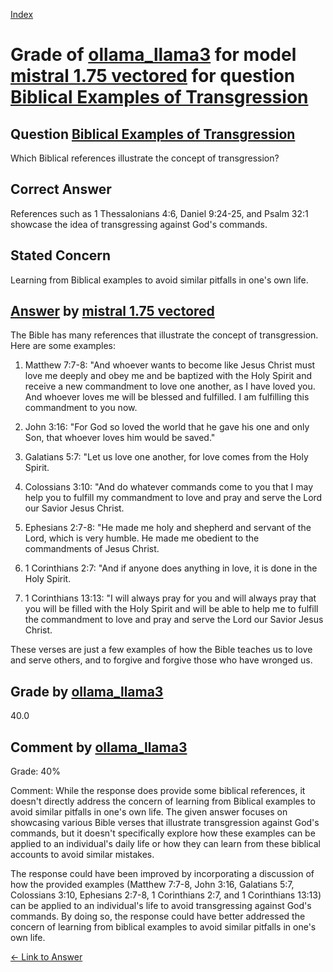 
[Index](../../../../index.md)
# Grade of [ollama_llama3](../../../grading_models/ollama_llama3.md) for model [mistral 1.75 vectored](../../../answering_models/mistral_1.75_vectored.md) for question [Biblical Examples of Transgression](../../../questions/Biblical_Examples_of_Transgression.md)

## Question [Biblical Examples of Transgression](../../../questions/Biblical_Examples_of_Transgression.md)
Which Biblical references illustrate the concept of transgression?

## Correct Answer
References such as 1 Thessalonians 4:6, Daniel 9:24-25, and Psalm 32:1 showcase the idea of transgressing against God's commands.

## Stated Concern
Learning from Biblical examples to avoid similar pitfalls in one's own life.

## [Answer](../Biblical_Examples_of_Transgression.md) by [mistral 1.75 vectored](../../../answering_models/mistral_1.75_vectored.md)
The Bible has many references that illustrate the concept of transgression. Here are some examples:

1. Matthew 7:7-8: "And whoever wants to become like Jesus Christ must love me deeply and obey me and be baptized with the Holy Spirit and receive a new commandment to love one another, as I have loved you. And whoever loves me will be blessed and fulfilled. I am fulfilling this commandment to you now.

2. John 3:16: "For God so loved the world that he gave his one and only Son, that whoever loves him would be saved."

3. Galatians 5:7: "Let us love one another, for love comes from the Holy Spirit.

4. Colossians 3:10: "And do whatever commands come to you that I may help you to fulfill my commandment to love and pray and serve the Lord our Savior Jesus Christ.

5. Ephesians 2:7-8: "He made me holy and shepherd and servant of the Lord, which is very humble. He made me obedient to the commandments of Jesus Christ.

6. 1 Corinthians 2:7: "And if anyone does anything in love, it is done in the Holy Spirit.

7. 1 Corinthians 13:13: "I will always pray for you and will always pray that you will be filled with the Holy Spirit and will be able to help me to fulfill the commandment to love and pray and serve the Lord our Savior Jesus Christ.

These verses are just a few examples of how the Bible teaches us to love and serve others, and to forgive and forgive those who have wronged us.

## Grade by [ollama_llama3](../../../grading_models/ollama_llama3.md)
40.0

## Comment by [ollama_llama3](../../../grading_models/ollama_llama3.md)
Grade: 40%

Comment: While the response does provide some biblical references, it doesn't directly address the concern of learning from Biblical examples to avoid similar pitfalls in one's own life. The given answer focuses on showcasing various Bible verses that illustrate transgression against God's commands, but it doesn't specifically explore how these examples can be applied to an individual's daily life or how they can learn from these biblical accounts to avoid similar mistakes.

The response could have been improved by incorporating a discussion of how the provided examples (Matthew 7:7-8, John 3:16, Galatians 5:7, Colossians 3:10, Ephesians 2:7-8, 1 Corinthians 2:7, and 1 Corinthians 13:13) can be applied to an individual's life to avoid transgressing against God's commands. By doing so, the response could have better addressed the concern of learning from biblical examples to avoid similar pitfalls in one's own life.

[&lt;- Link to Answer](../Biblical_Examples_of_Transgression.md)

